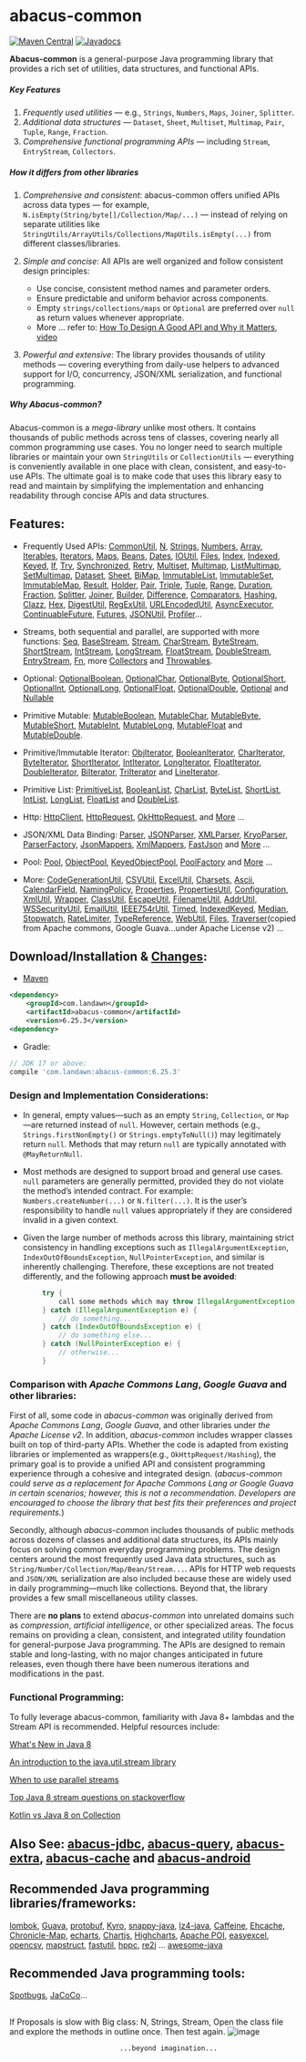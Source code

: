 # abacus-common
[![Maven Central](https://img.shields.io/maven-central/v/com.landawn/abacus-common.svg)](https://maven-badges.herokuapp.com/maven-central/com.landawn/abacus-common/)
[![Javadocs](https://img.shields.io/badge/javadoc-6.25.3-brightgreen.svg)](https://www.javadoc.io/doc/com.landawn/abacus-common/6.25.3/index.html)


**Abacus-common** is a general-purpose Java programming library that provides a rich set of utilities, data structures, and functional APIs.

##### Key Features

1. *Frequently used utilities* — e.g., `Strings`, `Numbers`, `Maps`, `Joiner`, `Splitter`.
2. *Additional data structures* — `Dataset`, `Sheet`, `Multiset`, `Multimap`, `Pair`, `Tuple`, `Range`, `Fraction`.
3. *Comprehensive functional programming APIs* — including `Stream`, `EntryStream`, `Collectors`.

##### How it differs from other libraries

1. *Comprehensive and consistent*:
   abacus-common offers unified APIs across data types — for example, `N.isEmpty(String/byte[]/Collection/Map/...)` — instead of relying on separate utilities like `StringUtils/ArrayUtils/Collections/MapUtils.isEmpty(...)` from different classes/libraries.

2. *Simple and concise*:
   All APIs are well organized and follow consistent design principles:
	* Use concise, consistent method names and parameter orders.
	* Ensure predictable and uniform behavior across components.
	* Empty `strings/collections/maps` or `Optional` are preferred over `null` as return values whenever appropriate.
	* More ... refer to: [How To Design A Good API and Why it Matters](https://static.googleusercontent.com/media/research.google.com/en//pubs/archive/32713.pdf), [video](https://www.youtube.com/watch?v=aAb7hSCtvGw)

3. *Powerful and extensive*:
   The library provides thousands of utility methods — covering everything from daily-use helpers to advanced support for I/O, concurrency, JSON/XML serialization, and functional programming.

##### Why Abacus-common?

Abacus-common is a *mega-library* unlike most others. It contains thousands of public methods across tens of classes, covering nearly all common programming use cases. You no longer need to search multiple libraries or maintain your own `StringUtils` or `CollectionUtils` — everything is conveniently available in one place with clean, consistent, and easy-to-use APIs. The ultimate goal is to make code that uses this library easy to read and maintain by simplifying the implementation and enhancing readability through concise APIs and data structures.

## Features:

* Frequently Used APIs: [CommonUtil](https://htmlpreview.github.io/?https://github.com/landawn/abacus-common/master/docs/CommonUtil_view.html), 
[N](https://htmlpreview.github.io/?https://github.com/landawn/abacus-common/master/docs/N_view.html), 
[Strings](https://htmlpreview.github.io/?https://github.com/landawn/abacus-common/master/docs/Strings_view.html), 
[Numbers](https://htmlpreview.github.io/?https://github.com/landawn/abacus-common/master/docs/Numbers_view.html), 
[Array](https://htmlpreview.github.io/?https://github.com/landawn/abacus-common/master/docs/Array_view.html), 
[Iterables](https://htmlpreview.github.io/?https://github.com/landawn/abacus-common/master/docs/Iterables_view.html), 
[Iterators](https://htmlpreview.github.io/?https://github.com/landawn/abacus-common/master/docs/Iterators_view.html), 
[Maps](https://htmlpreview.github.io/?https://github.com/landawn/abacus-common/master/docs/Maps_view.html), 
[Beans](https://htmlpreview.github.io/?https://github.com/landawn/abacus-common/master/docs/Beans_view.html), 
[Dates](https://htmlpreview.github.io/?https://github.com/landawn/abacus-common/master/docs/Dates_view.html), 
[IOUtil](https://htmlpreview.github.io/?https://github.com/landawn/abacus-common/master/docs/IOUtil_view.html), 
[Files](https://htmlpreview.github.io/?https://github.com/landawn/abacus-common/master/docs/Files_view.html), 
[Index](https://htmlpreview.github.io/?https://github.com/landawn/abacus-common/master/docs/Index_view.html), 
[Indexed](https://htmlpreview.github.io/?https://github.com/landawn/abacus-common/master/docs/Indexed_view.html), 
[Keyed](https://htmlpreview.github.io/?https://github.com/landawn/abacus-common/master/docs/Keyed_view.html), 
[If](https://htmlpreview.github.io/?https://github.com/landawn/abacus-common/master/docs/If_view.html), 
[Try](https://htmlpreview.github.io/?https://github.com/landawn/abacus-common/master/docs/Try_view.html), 
[Synchronized](https://htmlpreview.github.io/?https://github.com/landawn/abacus-common/master/docs/Synchronized_view.html), 
[Retry](https://htmlpreview.github.io/?https://github.com/landawn/abacus-common/master/docs/Retry_view.html), 
[Multiset](https://htmlpreview.github.io/?https://github.com/landawn/abacus-common/master/docs/Multiset_view.html), 
[Multimap](https://htmlpreview.github.io/?https://github.com/landawn/abacus-common/master/docs/Multimap_view.html), 
[ListMultimap](https://htmlpreview.github.io/?https://github.com/landawn/abacus-common/master/docs/ListMultimap_view.html), 
[SetMultimap](https://htmlpreview.github.io/?https://github.com/landawn/abacus-common/master/docs/SetMultimap_view.html), 
[Dataset](https://htmlpreview.github.io/?https://github.com/landawn/abacus-common/master/docs/Dataset_view.html), 
[Sheet](https://htmlpreview.github.io/?https://github.com/landawn/abacus-common/master/docs/Sheet_view.html), 
[BiMap](https://htmlpreview.github.io/?https://github.com/landawn/abacus-common/master/docs/BiMap_view.html), 
[ImmutableList](https://htmlpreview.github.io/?https://github.com/landawn/abacus-common/master/docs/ImmutableList_view.html), 
[ImmutableSet](https://htmlpreview.github.io/?https://github.com/landawn/abacus-common/master/docs/ImmutableSet_view.html), 
[ImmutableMap](https://htmlpreview.github.io/?https://github.com/landawn/abacus-common/master/docs/ImmutableMap_view.html), 
[Result](https://htmlpreview.github.io/?https://github.com/landawn/abacus-common/master/docs/Result_view.html), 
[Holder](https://htmlpreview.github.io/?https://github.com/landawn/abacus-common/master/docs/Holder_view.html), 
[Pair](https://htmlpreview.github.io/?https://github.com/landawn/abacus-common/master/docs/Pair_view.html), 
[Triple](https://htmlpreview.github.io/?https://github.com/landawn/abacus-common/master/docs/Triple_view.html), 
[Tuple](https://htmlpreview.github.io/?https://github.com/landawn/abacus-common/master/docs/Tuple_view.html), 
[Range](https://htmlpreview.github.io/?https://github.com/landawn/abacus-common/master/docs/Range_view.html), 
[Duration](https://htmlpreview.github.io/?https://github.com/landawn/abacus-common/master/docs/Duration_view.html), 
[Fraction](https://htmlpreview.github.io/?https://github.com/landawn/abacus-common/master/docs/Fraction_view.html), 
[Splitter](https://htmlpreview.github.io/?https://github.com/landawn/abacus-common/master/docs/Splitter_view.html), 
[Joiner](https://htmlpreview.github.io/?https://github.com/landawn/abacus-common/master/docs/Joiner_view.html), 
[Builder](https://htmlpreview.github.io/?https://github.com/landawn/abacus-common/master/docs/Builder_view.html), 
[Difference](https://htmlpreview.github.io/?https://github.com/landawn/abacus-common/master/docs/Difference_view.html), 
[Comparators](https://htmlpreview.github.io/?https://github.com/landawn/abacus-common/master/docs/Comparators_view.html), 
[Hashing](https://htmlpreview.github.io/?https://github.com/landawn/abacus-common/master/docs/Hashing_view.html), 
[Clazz](https://htmlpreview.github.io/?https://github.com/landawn/abacus-common/master/docs/Clazz_view.html), 
[Hex](https://htmlpreview.github.io/?https://github.com/landawn/abacus-common/master/docs/Hex_view.html), 
[DigestUtil](https://htmlpreview.github.io/?https://github.com/landawn/abacus-common/master/docs/DigestUtil_view.html), 
[RegExUtil](https://htmlpreview.github.io/?https://github.com/landawn/abacus-common/master/docs/RegExUtil_view.html), 
[URLEncodedUtil](https://htmlpreview.github.io/?https://github.com/landawn/abacus-common/master/docs/URLEncodedUtil_view.html), 
[AsyncExecutor](https://htmlpreview.github.io/?https://github.com/landawn/abacus-common/master/docs/AsyncExecutor_view.html), 
[ContinuableFuture](https://htmlpreview.github.io/?https://github.com/landawn/abacus-common/master/docs/ContinuableFuture_view.html), 
[Futures](https://htmlpreview.github.io/?https://github.com/landawn/abacus-common/master/docs/Futures_view.html),
[JSONUtil](https://htmlpreview.github.io/?https://github.com/landawn/abacus-common/master/docs/JSONUtil_view.html), 
[Profiler](https://htmlpreview.github.io/?https://github.com/landawn/abacus-common/master/docs/Profiler_view.html)...

* Streams, both sequential and parallel, are supported with more functions: 
[Seq](https://htmlpreview.github.io/?https://github.com/landawn/abacus-common/master/docs/Seq_view.html), 
[BaseStream](https://htmlpreview.github.io/?https://github.com/landawn/abacus-common/master/docs/BaseStream_view.html), 
[Stream](https://htmlpreview.github.io/?https://github.com/landawn/abacus-common/master/docs/Stream_view.html), 
[CharStream](https://htmlpreview.github.io/?https://github.com/landawn/abacus-common/master/docs/CharStream_view.html), 
[ByteStream](https://htmlpreview.github.io/?https://github.com/landawn/abacus-common/master/docs/ByteStream_view.html), 
[ShortStream](https://htmlpreview.github.io/?https://github.com/landawn/abacus-common/master/docs/ShortStream_view.html), 
[IntStream](https://htmlpreview.github.io/?https://github.com/landawn/abacus-common/master/docs/IntStream_view.html), 
[LongStream](https://htmlpreview.github.io/?https://github.com/landawn/abacus-common/master/docs/LongStream_view.html), 
[FloatStream](https://htmlpreview.github.io/?https://github.com/landawn/abacus-common/master/docs/FloatStream_view.html), 
[DoubleStream](https://htmlpreview.github.io/?https://github.com/landawn/abacus-common/master/docs/DoubleStream_view.html), 
[EntryStream](https://htmlpreview.github.io/?https://github.com/landawn/abacus-common/master/docs/EntryStream_view.html), 
[Fn](https://htmlpreview.github.io/?https://github.com/landawn/abacus-common/master/docs/Fn_view.html), 
more [Collectors](https://htmlpreview.github.io/?https://github.com/landawn/abacus-common/master/docs/Collectors_view.html) and 
[Throwables](https://htmlpreview.github.io/?https://github.com/landawn/abacus-common/master/docs/Throwables_view.html).

* Optional: 
[OptionalBoolean](https://htmlpreview.github.io/?https://github.com/landawn/abacus-common/master/docs/OptionalBoolean_view.html), 
[OptionalChar](https://htmlpreview.github.io/?https://github.com/landawn/abacus-common/master/docs/OptionalChar_view.html), 
[OptionalByte](https://htmlpreview.github.io/?https://github.com/landawn/abacus-common/master/docs/OptionalByte_view.html), 
[OptionalShort](https://htmlpreview.github.io/?https://github.com/landawn/abacus-common/master/docs/OptionalShort_view.html), 
[OptionalInt](https://htmlpreview.github.io/?https://github.com/landawn/abacus-common/master/docs/OptionalInt_view.html), 
[OptionalLong](https://htmlpreview.github.io/?https://github.com/landawn/abacus-common/master/docs/OptionalLong_view.html), 
[OptionalFloat](https://htmlpreview.github.io/?https://github.com/landawn/abacus-common/master/docs/OptionalFloat_view.html), 
[OptionalDouble](https://htmlpreview.github.io/?https://github.com/landawn/abacus-common/master/docs/OptionalDouble_view.html), 
[Optional](https://htmlpreview.github.io/?https://github.com/landawn/abacus-common/master/docs/Optional_view.html) and 
[Nullable](https://htmlpreview.github.io/?https://github.com/landawn/abacus-common/master/docs/Nullable_view.html)

* Primitive Mutable: 
[MutableBoolean](https://htmlpreview.github.io/?https://github.com/landawn/abacus-common/master/docs/MutableBoolean_view.html), 
[MutableChar](https://htmlpreview.github.io/?https://github.com/landawn/abacus-common/master/docs/MutableChar_view.html), 
[MutableByte](https://htmlpreview.github.io/?https://github.com/landawn/abacus-common/master/docs/MutableByte_view.html), 
[MutableShort](https://htmlpreview.github.io/?https://github.com/landawn/abacus-common/master/docs/MutableShort_view.html), 
[MutableInt](https://htmlpreview.github.io/?https://github.com/landawn/abacus-common/master/docs/MutableInt_view.html), 
[MutableLong](https://htmlpreview.github.io/?https://github.com/landawn/abacus-common/master/docs/MutableLong_view.html), 
[MutableFloat](https://htmlpreview.github.io/?https://github.com/landawn/abacus-common/master/docs/MutableFloat_view.html) and 
[MutableDouble](https://htmlpreview.github.io/?https://github.com/landawn/abacus-common/master/docs/MutableDouble_view.html).

* Primitive/Immutable Iterator: 
[ObjIterator](https://htmlpreview.github.io/?https://github.com/landawn/abacus-common/master/docs/ObjIterator_view.html),
[BooleanIterator](https://htmlpreview.github.io/?https://github.com/landawn/abacus-common/master/docs/BooleanIterator_view.html), 
[CharIterator](https://htmlpreview.github.io/?https://github.com/landawn/abacus-common/master/docs/CharIterator_view.html), 
[ByteIterator](https://htmlpreview.github.io/?https://github.com/landawn/abacus-common/master/docs/ByteIterator_view.html), 
[ShortIterator](https://htmlpreview.github.io/?https://github.com/landawn/abacus-common/master/docs/ShortIterator_view.html), 
[IntIterator](https://htmlpreview.github.io/?https://github.com/landawn/abacus-common/master/docs/IntIterator_view.html), 
[LongIterator](https://htmlpreview.github.io/?https://github.com/landawn/abacus-common/master/docs/LongIterator_view.html), 
[FloatIterator](https://htmlpreview.github.io/?https://github.com/landawn/abacus-common/master/docs/FloatIterator_view.html), 
[DoubleIterator](https://htmlpreview.github.io/?https://github.com/landawn/abacus-common/master/docs/DoubleIterator_view.html),
[BiIterator](https://htmlpreview.github.io/?https://github.com/landawn/abacus-common/master/docs/BiIterator_view.html),
[TriIterator](https://htmlpreview.github.io/?https://github.com/landawn/abacus-common/master/docs/TriIterator_view.html) and 
[LineIterator](https://htmlpreview.github.io/?https://github.com/landawn/abacus-common/master/docs/LineIterator_view.html). 

* Primitive List: 
[PrimitiveList](https://htmlpreview.github.io/?https://github.com/landawn/abacus-common/master/docs/PrimitiveList_view.html), 
[BooleanList](https://htmlpreview.github.io/?https://github.com/landawn/abacus-common/master/docs/BooleanList_view.html), 
[CharList](https://htmlpreview.github.io/?https://github.com/landawn/abacus-common/master/docs/CharList_view.html), 
[ByteList](https://htmlpreview.github.io/?https://github.com/landawn/abacus-common/master/docs/ByteList_view.html), 
[ShortList](https://htmlpreview.github.io/?https://github.com/landawn/abacus-common/master/docs/ShortList_view.html), 
[IntList](https://htmlpreview.github.io/?https://github.com/landawn/abacus-common/master/docs/IntList_view.html), 
[LongList](https://htmlpreview.github.io/?https://github.com/landawn/abacus-common/master/docs/LongList_view.html), 
[FloatList](https://htmlpreview.github.io/?https://github.com/landawn/abacus-common/master/docs/FloatList_view.html) and
[DoubleList](https://htmlpreview.github.io/?https://github.com/landawn/abacus-common/master/docs/DoubleList_view.html).

* Http:
[HttpClient](https://htmlpreview.github.io/?https://github.com/landawn/abacus-common/master/docs/HttpClient_view.html), 
[HttpRequest](https://htmlpreview.github.io/?https://github.com/landawn/abacus-common/master/docs/HttpRequest_view.html), 
[OkHttpRequest](https://htmlpreview.github.io/?https://github.com/landawn/abacus-common/master/docs/OkHttpRequest_view.html), 
and [More](https://www.javadoc.io/static/com.landawn/abacus-common/6.25.3/com/landawn/abacus/http/package-summary.html) ...

* JSON/XML Data Binding: 
[Parser](https://static.javadoc.io/com.landawn/abacus-common/6.25.3/com/landawn/abacus/parser/Parser.html), 
[JSONParser](https://static.javadoc.io/com.landawn/abacus-common/6.25.3/com/landawn/abacus/parser/JSONParser.html), 
[XMLParser](https://static.javadoc.io/com.landawn/abacus-common/6.25.3/com/landawn/abacus/parser/XMLParser.html), 
[KryoParser](https://static.javadoc.io/com.landawn/abacus-common/6.25.3/com/landawn/abacus/parser/KryoParser.html), 
[ParserFactory](https://static.javadoc.io/com.landawn/abacus-common/6.25.3/com/landawn/util/parser/ParserFactory.html),
[JsonMappers](https://static.javadoc.io/com.landawn/abacus-common/6.25.3/com/landawn/abacus/util/JsonMappers.html), 
[XmlMappers](https://static.javadoc.io/com.landawn/abacus-common/6.25.3/com/landawn/abacus/util/XmlMappers.html), 
[FastJson](https://static.javadoc.io/com.landawn/abacus-common/6.25.3/com/landawn/abacus/util/FastJson.html)
and [More](https://www.javadoc.io/static/com.landawn/abacus-common/6.25.3/com/landawn/abacus/parser/package-summary.html) ...

* Pool: 
[Pool](https://static.javadoc.io/com.landawn/abacus-common/6.25.3/com/landawn/abacus/pool/Pool_view.html), 
[ObjectPool](https://static.javadoc.io/com.landawn/abacus-common/6.25.3/com/landawn/abacus/pool/ObjectPool.html), 
[KeyedObjectPool](https://static.javadoc.io/com.landawn/abacus-common/6.25.3/com/landawn/abacus/pool/KeyedObjectPool.html), 
[PoolFactory](https://static.javadoc.io/com.landawn/abacus-common/6.25.3/com/landawn/abacus/pool/PoolFactory.html)
and [More](https://www.javadoc.io/static/com.landawn/abacus-common/6.25.3/com/landawn/abacus/pool/package-summary.html) ...


* More:
[CodeGenerationUtil](https://static.javadoc.io/com.landawn/abacus-common/6.25.3/com/landawn/abacus/util/CodeGenerationUtil.html), 
[CSVUtil](https://static.javadoc.io/com.landawn/abacus-common/6.25.3/com/landawn/abacus/util/CSVUtil.html),
[ExcelUtil](https://static.javadoc.io/com.landawn/abacus-common/6.25.3/com/landawn/abacus/poi/ExcelUtil.html),
[Charsets](https://static.javadoc.io/com.landawn/abacus-common/6.25.3/com/landawn/abacus/util/Charsets.html),
[Ascii](https://static.javadoc.io/com.landawn/abacus-common/6.25.3/com/landawn/abacus/util/Ascii.html),
[CalendarField](https://static.javadoc.io/com.landawn/abacus-common/6.25.3/com/landawn/abacus/util/CalendarField.html),
[NamingPolicy](https://static.javadoc.io/com.landawn/abacus-common/6.25.3/com/landawn/abacus/util/NamingPolicy.html), 
[Properties](https://static.javadoc.io/com.landawn/abacus-common/6.25.3/com/landawn/abacus/util/Properties.html),
[PropertiesUtil](https://static.javadoc.io/com.landawn/abacus-common/6.25.3/com/landawn/abacus/util/PropertiesUtil.html),
[Configuration](https://static.javadoc.io/com.landawn/abacus-common/6.25.3/com/landawn/abacus/util/Configuration.html),
[XmlUtil](https://static.javadoc.io/com.landawn/abacus-common/6.25.3/com/landawn/abacus/util/XmlUtil.html),
[Wrapper](https://static.javadoc.io/com.landawn/abacus-common/6.25.3/com/landawn/abacus/util/Wrapper.html),
[ClassUtil](https://static.javadoc.io/com.landawn/abacus-common/6.25.3/com/landawn/abacus/util/ClassUtil.html),
[EscapeUtil](https://static.javadoc.io/com.landawn/abacus-common/6.25.3/com/landawn/abacus/util/EscapeUtil.html),
[FilenameUtil](https://static.javadoc.io/com.landawn/abacus-common/6.25.3/com/landawn/abacus/util/FilenameUtil.html),
[AddrUtil](https://static.javadoc.io/com.landawn/abacus-common/6.25.3/com/landawn/abacus/util/AddrUtil.html),
[WSSecurityUtil](https://static.javadoc.io/com.landawn/abacus-common/6.25.3/com/landawn/abacus/util/WSSecurityUtil.html),
[EmailUtil](https://static.javadoc.io/com.landawn/abacus-common/6.25.3/com/landawn/abacus/util/EmailUtil.html),
[IEEE754rUtil](https://static.javadoc.io/com.landawn/abacus-common/6.25.3/com/landawn/abacus/util/IEEE754rUtil.html),
[Timed](https://static.javadoc.io/com.landawn/abacus-common/6.25.3/com/landawn/abacus/util/Timed.html),
[IndexedKeyed](https://static.javadoc.io/com.landawn/abacus-common/6.25.3/com/landawn/abacus/util/IndexedKeyed.html),
[Median](https://static.javadoc.io/com.landawn/abacus-common/6.25.3/com/landawn/abacus/util/Median.html),
[Stopwatch](https://static.javadoc.io/com.landawn/abacus-common/6.25.3/com/landawn/abacus/util/Stopwatch.html),
[RateLimiter](https://static.javadoc.io/com.landawn/abacus-common/6.25.3/com/landawn/abacus/util/RateLimiter.html),
[TypeReference](https://static.javadoc.io/com.landawn/abacus-common/6.25.3/com/landawn/abacus/util/TypeReference.html),
[WebUtil](https://static.javadoc.io/com.landawn/abacus-common/6.25.3/com/landawn/abacus/http/WebUtil.html),
[Files](https://static.javadoc.io/com.landawn/abacus-common/6.25.3/com/landawn/abacus/guava/Files.html),
[Traverser](https://static.javadoc.io/com.landawn/abacus-common/6.25.3/com/landawn/abacus/guava/Traverser.html)(copied from Apache commons, Google Guava...under Apache License v2) ...


## Download/Installation & [Changes](https://github.com/landawn/abacus-common/blob/master/CHANGES.md):

* [Maven](https://central.sonatype.com/artifact/com.landawn/abacus-common)

```xml
<dependency>
	<groupId>com.landawn</groupId>
	<artifactId>abacus-common</artifactId>
	<version>6.25.3</version> 
<dependency>
```

* Gradle:

```gradle
// JDK 17 or above:
compile 'com.landawn:abacus-common:6.25.3'
```


### Design and Implementation Considerations:

* In general, empty values—such as an empty `String`, `Collection`, or `Map`—are returned instead of `null`. However, certain methods (e.g., `Strings.firstNonEmpty()` or `Strings.emptyToNull()`) may legitimately return `null`. Methods that may return `null` are typically annotated with `@MayReturnNull`.


* Most methods are designed to support broad and general use cases. `null` parameters are generally permitted, provided they do not violate the method’s intended contract. For example: `Numbers.createNumber(...)` or `N.filter(...)`. It is the user’s responsibility to handle `null` values appropriately if they are considered invalid in a given context.


* Given the large number of methods across this library, maintaining strict consistency in handling exceptions such as `IllegalArgumentException`, `IndexOutOfBoundsException`,  `NullPointerException`, and similar is inherently challenging. Therefore, these exceptions are not treated differently, and the following approach **must be avoided**:

```java
		try {
		    call some methods which may throw IllegalArgumentException, IndexOutOfBoundsException or NullPointerException in this library.
		} catch (IllegalArgumentException e) {
		    // do something...
		} catch (IndexOutOfBoundsException e) {
		    // do something else...
		} catch (NullPointerException e) {
		    // otherwise...
		}
```


### Comparison with *Apache Commons Lang*, *Google Guava* and other libraries:

First of all, some code in *abacus-common* was originally derived from *Apache Commons Lang*, *Google Guava*, and other libraries under *the Apache License v2*.
In addition, *abacus-common* includes wrapper classes built on top of third-party APIs. Whether the code is adapted from existing libraries or implemented as wrappers(e.g., `OkHttpRequest/Hashing`), the primary goal is to provide a unified API and consistent programming experience through a cohesive and integrated design.  (*abacus-common could serve as a replacement for Apache Commons Lang or Google Guava in certain scenarios; however, this is not a recommendation. Developers are encouraged to choose the library that best fits their preferences and project requirements.*)

Secondly, although *abacus-common* includes thousands of public methods across dozens of classes and additional data structures, its APIs mainly focus on solving common everyday programming problems. The design centers around the most frequently used Java data structures, such as `String/Number/Collection/Map/Bean/Stream...`. APIs for HTTP web requests and `JSON/XML` serialization are also included because these are widely used in daily programming—much like collections.
Beyond that, the library provides a few small miscellaneous utility classes.

There are **no plans** to extend *abacus-common* into unrelated domains such as *compression*, *artificial intelligence*, or other specialized areas. The focus remains on providing a clean, consistent, and integrated utility foundation for general-purpose Java programming. The APIs are designed to remain stable and long-lasting, with no major changes anticipated in future releases, even though there have been numerous iterations and modifications in the past.


### Functional Programming:
To fully leverage abacus-common, familiarity with Java 8+ lambdas and the Stream API is recommended. Helpful resources include:

[What's New in Java 8](https://leanpub.com/whatsnewinjava8/read)

[An introduction to the java.util.stream library](https://www.ibm.com/developerworks/library/j-java-streams-1-brian-goetz/index.html)

[When to use parallel streams](http://gee.cs.oswego.edu/dl/html/StreamParallelGuidance.html)

[Top Java 8 stream questions on stackoverflow](./Top_java_8_stream_questions_so.md)

[Kotlin vs Java 8 on Collection](./Java_Kotlin.md)



## Also See: [abacus-jdbc](https://github.com/landawn/abacus-jdbc), [abacus-query](https://github.com/landawn/abacus-query), [abacus-extra](https://github.com/landawn/abacus-extra), [abacus-cache](https://github.com/landawn/abacus-cache) and [abacus-android](https://github.com/landawn/abacus-android)


## Recommended Java programming libraries/frameworks:
[lombok](https://github.com/rzwitserloot/lombok), 
[Guava](https://github.com/google/guava), 
[protobuf](https://github.com/protocolbuffers/protobuf), 
[Kyro](https://github.com/EsotericSoftware/kryo), 
[snappy-java](https://github.com/xerial/snappy-java), 
[lz4-java](https://github.com/lz4/lz4-java), 
[Caffeine](https://github.com/ben-manes/caffeine), 
[Ehcache](http://www.ehcache.org/), 
[Chronicle-Map](https://github.com/OpenHFT/Chronicle-Map), 
[echarts](https://github.com/apache/incubator-echarts), 
[Chartjs](https://github.com/chartjs/Chart.js), 
[Highcharts](https://www.highcharts.com/blog/products/highcharts/), 
[Apache POI](https://github.com/apache/poi), 
[easyexcel](https://github.com/alibaba/easyexcel),
[opencsv](http://opencsv.sourceforge.net/), 
[mapstruct](https://github.com/mapstruct/mapstruct), 
[fastutil](https://github.com/vigna/fastutil), 
[hppc](https://github.com/carrotsearch/hppc), 
[re2j](https://github.com/google/re2j) ... [awesome-java](https://github.com/akullpp/awesome-java)

## Recommended Java programming tools:
[Spotbugs](https://github.com/spotbugs/spotbugs), [JaCoCo](https://www.eclemma.org/jacoco/)...


## 

If Proposals is slow with Big class: N, Strings, Stream, Open the class file and explore the methods in outline once. Then test again.
![image](https://github.com/landawn/abacus-common/assets/16568599/248990bb-f2c8-43e0-956b-edaa1477d5cd)

                               ...beyond imagination...

